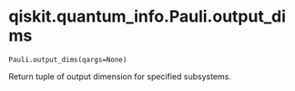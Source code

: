 # qiskit.quantum\_info.Pauli.output\_dims

`Pauli.output_dims(qargs=None)`

Return tuple of output dimension for specified subsystems.
